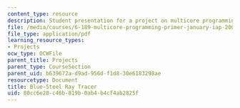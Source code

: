 ```yaml
---
content_type: resource
description: Student presentation for a project on multicore programming.
file: /media/courses/6-189-multicore-programming-primer-january-iap-2007/80cc6e28c46b819b0ab4b4cf4ab2825f_bluesteel.pdf
file_type: application/pdf
learning_resource_types:
- Projects
ocw_type: OCWFile
parent_title: Projects
parent_type: CourseSection
parent_uid: b639672a-d9ad-956d-f1d8-30e6183298ae
resourcetype: Document
title: Blue-Steel Ray Tracer
uid: 80cc6e28-c46b-819b-0ab4-b4cf4ab2825f
---
```

